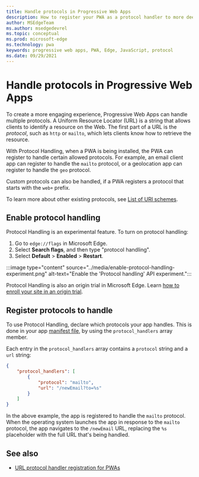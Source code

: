 ```yaml
---
title: Handle protocols in Progressive Web Apps
description: How to register your PWA as a protocol handler to more deeply integrate it in the operating system with other applications.
author: MSEdgeTeam
ms.author: msedgedevrel
ms.topic: conceptual
ms.prod: microsoft-edge
ms.technology: pwa
keywords: progressive web apps, PWA, Edge, JavaScript, protocol
ms.date: 09/29/2021
---
```

# Handle protocols in Progressive Web Apps

To create a more engaging experience, Progressive Web Apps can handle multiple protocols.  A Uniform Resource Locator (URL) is a string that allows clients to identify a resource on the Web. The first part of a URL is the _protocol_, such as `http` or `mailto`, which lets clients know how to retrieve the resource.

With Protocol Handling, when a PWA is being installed, the PWA can register to handle certain allowed protocols.  For example, an email client app can register to handle the `mailto` protocol, or a geolocation app can register to handle the `geo` protocol.

Custom protocols can also be handled, if a PWA registers a protocol that starts with the `web+` prefix.

To learn more about other existing protocols, see [List of URI schemes](https://en.wikipedia.org/wiki/List_of_URI_schemes).


<!-- ====================================================================== -->
## Enable protocol handling

Protocol Handling is an experimental feature.  To turn on protocol handling:

1.  Go to `edge://flags` in Microsoft Edge.
1.  Select **Search flags**, and then type "protocol handling".
1.  Select **Default** > **Enabled** > **Restart**.

:::image type="content" source="../media/enable-protocol-handling-experiment.png" alt-text="Enable the 'Protocol handling' API experiment.":::

Protocol Handling is also an origin trial in Microsoft Edge. Learn [how to enroll your site in an origin trial](./origin-trials.md#enroll-your-site-in-an-origin-trial).


<!-- ====================================================================== -->
## Register protocols to handle

To use Protocol Handling, declare which protocols your app handles. This is done in your app [manifest file](./web-app-manifests.md), by using the `protocol_handlers` array member.

Each entry in the `protocol_handlers` array contains a `protocol` string and a `url` string:

```json
{
    "protocol_handlers": [
        {
            "protocol": "mailto",
            "url": "/newEmail?to=%s"
        }
    ]
}
```

In the above example, the app is registered to handle the `mailto` protocol.  When the operating system launches the app in response to the `mailto` protocol, the app navigates to the `/newEmail` URL, replacing the `%s` placeholder with the full URL that's being handled.


<!-- ====================================================================== -->
## See also

*  [URL protocol handler registration for PWAs](https://web.dev/url-protocol-handler/)
